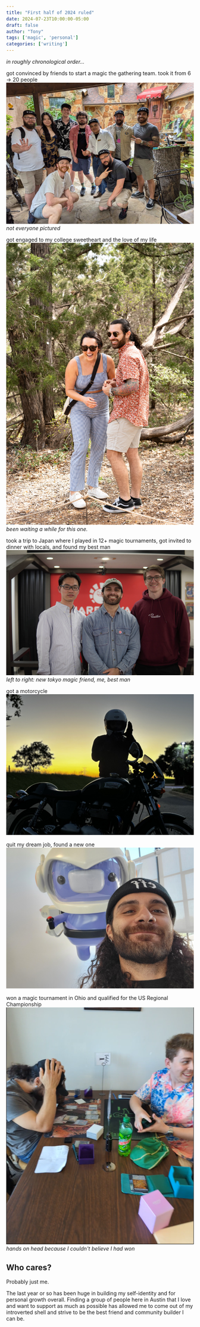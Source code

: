 ```yaml
---
title: "First half of 2024 ruled"
date: 2024-07-23T10:00:00-05:00
draft: false
author: "Tony"
tags: ['magic', 'personal']
categories: ['writing']
---
```

*in roughly chronological order...*

got convinced by friends to start a magic the gathering team. took it from 6 -> 20 people
![magic 512](/images/pictures/h1-2024/team.jpg)
*not everyone pictured*

got engaged to my college sweetheart and the love of my life
![proposal](/images/pictures/h1-2024/proposal.jpg)
*been waiting a while for this one.*

took a trip to Japan where I played in 12+ magic tournaments, got invited to dinner with locals, and found my best man
![proposal](/images/pictures/h1-2024/tokyo_group.jpg)
*left to right: new tokyo magic friend, me, best man*

got a motorcycle
![motorcycle](/images/pictures/h1-2024/motorcycle.jpg)

quit my dream job, found a new one
![discord](/images/pictures/h1-2024/discord.jpg)

won a magic tournament in Ohio and qualified for the US Regional Championship
![rcq win](/images/pictures/h1-2024/rcq_win.png)
*hands on head because I couldn't believe I had won*

## Who cares?
Probably just me.

The last year or so has been huge in building my self-identity and for personal growth overall. Finding a group of people here in Austin that I love and want to support as much as possible has allowed me to come out of my introverted shell and strive to be the best friend and community builder I can be.
